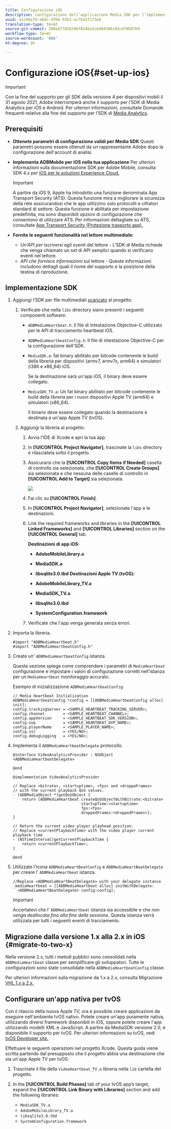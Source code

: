 ```yaml
---
title: Configurazione iOS
description: Configurazione dell’applicazione Media SDK per l’implementazione su iOS.
uuid: a1c6be79-a6dc-47b6-93b3-ac7b42f1f3eb
translation-type: tm+mt
source-git-commit: 300eb77858296f0246a2cb484386c0dcdf8b87b9
workflow-type: tm+mt
source-wordcount: '666'
ht-degree: 9%

---
```



# Configurazione iOS{#set-up-ios}

>[!IMPORTANT]
>
>Con la fine del supporto per gli SDK della versione 4 per dispositivi mobili il 31 agosto 2021, Adobe interromperà anche il supporto per l’SDK di Media Analytics per iOS e Android.  Per ulteriori informazioni, consultate Domande frequenti relative alla fine del supporto per l’SDK di [Media Analytics](/help/sdk-implement/end-of-support-faqs.md).

## Prerequisiti

* **Ottenete parametri di configurazione validi per Media SDK** Questi parametri possono essere ottenuti da un rappresentante Adobe dopo la configurazione dell&#39;account di analisi.
* **Implementa ADBMobile per iOS nella tua applicazione** Per ulteriori informazioni sulla documentazione SDK per Adobe Mobile, consulta SDK 4.x per [iOS per le soluzioni Experience Cloud.](https://docs.adobe.com/content/help/it-IT/mobile-services/ios/overview.html)

   >[!IMPORTANT]
   >
   >A partire da iOS 9, Apple ha introdotto una funzione denominata App Transport Security (ATS). Questa funzione mira a migliorare la sicurezza della rete assicurandosi che le app utilizzino solo protocolli e cifratori standard di settore. Questa funzione è abilitata per impostazione predefinita, ma sono disponibili opzioni di configurazione che consentono di utilizzare ATS. Per informazioni dettagliate su ATS, consultate [App Transport Security (Protezione trasporto app).](https://docs.adobe.com/content/help/en/mobile-services/ios/config-ios/app-transport-security.html)

* **Fornite le seguenti funzionalità nel lettore multimediale:**

   * _Un&#39;API per iscriversi agli eventi_ del lettore - L&#39;SDK di Media richiede che venga chiamato un set di API semplici quando si verificano eventi nel lettore.
   * _API che fornisce informazioni_ sul lettore - Queste informazioni includono dettagli quali il nome del supporto e la posizione della testina di riproduzione.

## Implementazione SDK

1. Aggiungi l’SDK per file multimediali [scaricato](/help/sdk-implement/download-sdks.md#download-2x-sdks) al progetto.

   1. Verificate che nella `libs` directory siano presenti i seguenti componenti software:

      * `ADBMediaHeartbeat.h`: Il file di intestazione Objective-C utilizzato per le API di tracciamento heartbeat iOS.
      * `ADBMediaHeartbeatConfig.h`: Il file di intestazione Objective-C per la configurazione dell&#39;SDK.
      * `MediaSDK.a`: fat binary abilitato per bitcode contenente le build della libreria per dispositivi (armv7, armv7s, arm64) e simulatori (i386 e x86_64) iOS.

         Se la destinazione sarà un&#39;app iOS, il binary deve essere collegato.

      * `MediaSDK_TV.a`: Un fat binary abilitato per bitcode contenente le build della libreria per i nuovi dispositivi Apple TV (arm64) e simulatori (x86_64).

         Il binario deve essere collegato quando la destinazione è destinata a un&#39;app Apple TV (tvOS).
   1. Aggiungi la libreria al progetto:

      1. Avvia l&#39;IDE di Xcode e apri la tua app.
      1. In **[!UICONTROL Project Navigator]**, trascinate la `libs` directory e rilasciatela sotto il progetto.

      1. Assicurarsi che la **[!UICONTROL Copy Items if Needed]** casella di controllo sia selezionata, che **[!UICONTROL Create Groups]** sia selezionata e che nessuna delle caselle di controllo in **[!UICONTROL Add to Target]** sia selezionata.

         ![](assets/choose-options_ios.png)

      1. Fai clic su **[!UICONTROL Finish]**.
      1. In **[!UICONTROL Project Navigator]**, selezionate l&#39;app e le destinazioni.
      1. Link the required frameworks and libraries in the **[!UICONTROL Linked Frameworks]** and **[!UICONTROL Libraries]** section on the **[!UICONTROL General]** tab.

         **Destinazioni di app iOS:**

         * **AdobeMobileLibrary.a**
         * **MediaSDK.a**
         * **libsqlite3.0.tbd**
         **Destinazioni Apple TV (tvOS):**

         * **AdobeMobileLibrary_TV.a**
         * **MediaSDK_TV.a**
         * **libsqlite3.0.tbd**
         * **SystemConfiguration.framework**
      1. Verificate che l&#39;app venga generata senza errori.




1. Importa la libreria.

   ```
   #import "ADBMediaHeartbeat.h"
   #import "ADBMediaHeartbeatConfig.h"
   ```

1. Create un&#39; `ADBMediaHeartbeatConfig` istanza.

   Questa sezione spiega come comprendere i parametri di `MediaHeartbeat` configurazione e impostare i valori di configurazione corretti nell’istanza per un `MediaHeartbeat` monitoraggio accurato.

   Esempio di inizializzazione `ADBMediaHeartbeatConfig`:

   ```
   // Media Heartbeat Initialization
   ADBMediaHeartbeatConfig *config = [[ADBMediaHeartbeatConfig alloc] init];
   config.trackingServer = <SAMPLE_HEARTBEAT_TRACKING_SERVER>;
   config.channel        = <SAMPLE_HEARTBEAT_CHANNEL>;
   config.appVersion     = <SAMPLE_HEARTBEAT_SDK_VERSION>;
   config.ovp            = <SAMPLE_HEARTBEAT_OVP_NAME>;
   config.playerName     = <SAMPLE_PLAYER_NAME>;
   config.ssl            = <YES/NO>;
   config.debugLogging   = <YES/NO>;
   ```

1. Implementa il `ADBMediaHeartbeatDelegate` protocollo.

   ```
   @interface VideoAnalyticsProvider : NSObject <ADBMediaHeartbeatDelegate>
   
   @end
   
   @implementation VideoAnalyticsProvider
   
   // Replace <bitrate>, <startuptime>, <fps> and <droppeFrames>  
   // with the current playback QoS values.
   - (ADBMediaObject *)getQoSObject {
       return [ADBMediaHeartbeat createQoSObjectWithBitrate:<bitrate>  
                                 startupTime:<startuptime>   
                                 fps:<fps>  
                                 droppedFrames:<droppedFrames>];
   }
   
   // Return the current video player playhead position.
   // Replace <currentPlaybackTime> with the video player current playback time
   - (NSTimeInterval)getCurrentPlaybackTime {
       return <currentPlaybackTime>;
   }
   
   @end
   ```

1. Utilizzate l&#39;icona `ADBMediaHeartBeatConfig` e `ADBMediaHeartBeatDelegate` per creare l&#39; `ADBMediaHeartbeat` istanza.

   ```
   //Replace <ADBMediaHeartBeatDelegate> with your delegate instance
   _mediaHeartbeat = [[ADBMediaHeartbeat alloc] initWithDelegate:
     <ADBMediaHeartBeatDelegate> config:config];
   ```

   >[!IMPORTANT]
   >
   >Accertatevi che l’ `ADBMediaHeartbeat` istanza sia accessibile e che *non venga deallocata fino alla fine della sessione*. Questa istanza verrà utilizzata per tutti i seguenti eventi di tracciamento.

## Migrazione dalla versione 1.x alla 2.x in iOS {#migrate-to-two-x}

Nella versione 2.x, tutti i metodi pubblici sono consolidati nella `ADBMediaHeartbeat` classe per semplificare gli sviluppatori. Tutte le configurazioni sono state consolidate nella `ADBMediaHeartbeatConfig` classe.

Per ulteriori informazioni sulla migrazione da 1.x a 2.x, consulta Migrazione [VHL 1.x a 2.x.](/help/sdk-implement/va-1x-to-2x/mig-1x-2x-overview.md)

## Configurare un&#39;app nativa per tvOS

Con il rilascio della nuova Apple TV, ora è possibile creare applicazioni da eseguire nell&#39;ambiente tvOS nativo. Potete creare un&#39;app puramente nativa, utilizzando diversi framework disponibili in iOS, oppure potete creare l&#39;app utilizzando modelli XML e JavaScript. A partire da MediaSDK versione 2.0, è disponibile il supporto per tvOS. Per ulteriori informazioni su tvOS, vedi [tvOS Developer site.](https://developer.apple.com/tvos/)

Effettuare le seguenti operazioni nel progetto Xcode. Questa guida viene scritta partendo dal presupposto che il progetto abbia una destinazione che sia un&#39;app Apple TV per tvOS:

1. Trascinate il file della `VideoHeartbeat_TV.a` libreria nella `lib` cartella del progetto.

1. In the **[!UICONTROL Build Phases]** tab of your tvOS app’s target, expand the **[!UICONTROL Link Binary with Libraries]** section and add the following libraries:

   * `MediaSDK_TV.a`
   * `AdobeMobileLibrary_TV.a`
   * `libsqlite3.0.tbd`
   * `SystemConfiguration.framework`
